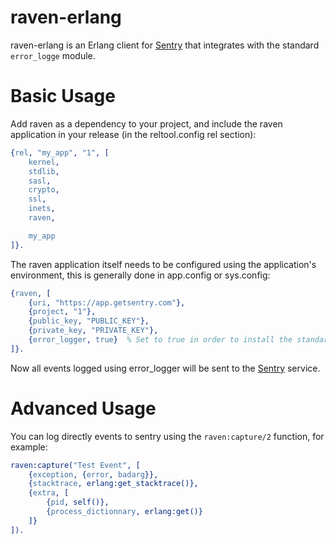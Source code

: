 raven-erlang
============

raven-erlang is an Erlang client for [Sentry](http://aboutsentry.com/) that integrates with the
standard ```error_logge``` module.

Basic Usage
===========

Add raven as a dependency to your project, and include the raven application in
your release (in the reltool.config rel section):

```erlang
{rel, "my_app", "1", [
    kernel,
    stdlib,
    sasl,
    crypto,
    ssl,
    inets,
    raven,

    my_app
]}.
```

The raven application itself needs to be configured using the application's environment, this is
generally done in app.config or sys.config:

```erlang
{raven, [
    {uri, "https://app.getsentry.com"},
    {project, "1"},
    {public_key, "PUBLIC_KEY"},
    {private_key, "PRIVATE_KEY"},
    {error_logger, true}  % Set to true in order to install the standard error logger
]}.
 ```

Now all events logged using error_logger will be sent to the [Sentry](http://aboutsentry.com/) service.

Advanced Usage
==============

You can log directly events to sentry using the ```raven:capture/2``` function, for example:

```erlang
raven:capture("Test Event", [
    {exception, {error, badarg}},
    {stacktrace, erlang:get_stacktrace()},
    {extra, [
        {pid, self()},
        {process_dictionnary, erlang:get()}
    ]}
]).
```
